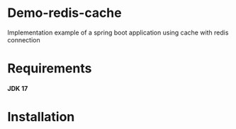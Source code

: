# Demo-redis-cache
Implementation example of a spring boot application using cache with redis connection

# Requirements
#### JDK 17

# Installation


